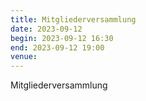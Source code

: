 ```yaml
---
title: Mitgliederversammlung
date: 2023-09-12
begin: 2023-09-12 16:30
end: 2023-09-12 19:00
venue:
---
```


Mitgliederversammlung
